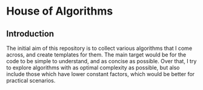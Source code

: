 # House of Algorithms

## Introduction

The initial aim of this repository is to collect various algorithms that I come across, and create templates for them.
The main target would be for the code to be simple to understand, and as concise as possible.
Over that, I try to explore algorithms with as optimal complexity as possible, but also include those which have lower constant factors, which would be better for practical scenarios.